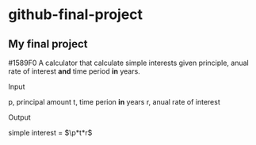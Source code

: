 # github-final-project
## My final project

#1589F0 A calculator that calculate simple interests given principle, anual rate of interest **and** time period **in** years.

Input 

p, principal amount 
t, time perion **in** years
r, anual rate of interest 

Output

simple interest = $\p*t*r$ 
